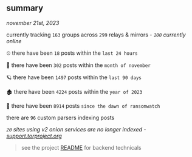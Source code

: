 
## summary
_november 21st, 2023_

currently tracking `163` groups across `299` relays & mirrors - _`100` currently online_

⏲ there have been `18` posts within the `last 24 hours`

🦈 there have been `302` posts within the `month of november`

🪐 there have been `1497` posts within the `last 90 days`

🏚 there have been `4224` posts within the `year of 2023`

🦕 there have been `8914` posts `since the dawn of ransomwatch`

there are `96` custom parsers indexing posts

_`20` sites using v2 onion services are no longer indexed - [support.torproject.org](https://support.torproject.org/onionservices/v2-deprecation/)_

> see the project [README](https://github.com/joshhighet/ransomwatch#ransomwatch--) for backend technicals
